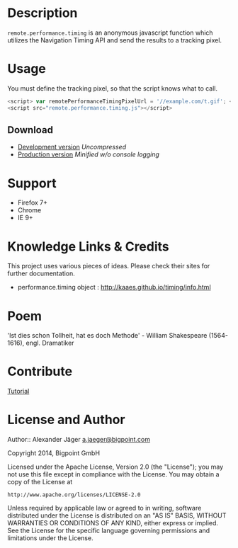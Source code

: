 Description
===========
`remote.performance.timing` is an anonymous javascript function which utilizes the Navigation Timing API and send the results to a tracking pixel.

Usage
===========

You must define the tracking pixel, so that the script knows what to call.

```javascript
<script> var remotePerformanceTimingPixelUrl = '//example.com/t.gif'; </script>
<script src="remote.performance.timing.js"></script>
```

## Download ##

  * [Development version](https://raw.github.com/Bigpoint/remote.performance.timing.js/master/lib/remote.performance.timing.js) *Uncompressed*
  * [Production version](https://raw.github.com/Bigpoint/remote.performance.timing.js/master/dist/remote.performance.timing.min.js) *Minified w/o console logging*

Support
===========
* Firefox 7+
* Chrome
* IE 9+

Knowledge Links & Credits
==============

This project uses various pieces of ideas. Please check their sites for further documentation.

* performance.timing object : http://kaaes.github.io/timing/info.html

Poem
=======

'Ist dies schon Tollheit,
     hat es doch Methode' - William Shakespeare (1564-1616), engl. Dramatiker

Contribute
==========

[Tutorial](http://kbroman.github.io/github_tutorial/pages/fork.html)

License and Author
==================

Author:: Alexander Jäger <a.jaeger@bigpoint.com>

Copyright 2014, Bigpoint GmbH

Licensed under the Apache License, Version 2.0 (the "License");
you may not use this file except in compliance with the License.
You may obtain a copy of the License at

    http://www.apache.org/licenses/LICENSE-2.0

Unless required by applicable law or agreed to in writing, software
distributed under the License is distributed on an "AS IS" BASIS,
WITHOUT WARRANTIES OR CONDITIONS OF ANY KIND, either express or implied.
See the License for the specific language governing permissions and
limitations under the License.
